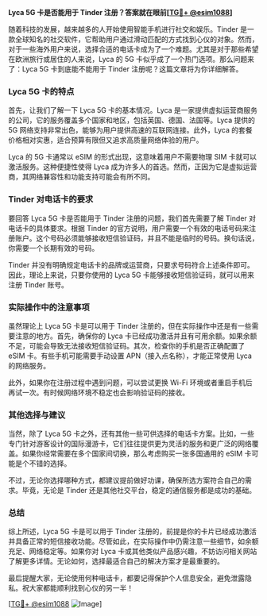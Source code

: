 **Lyca 5G 卡是否能用于 Tinder 注册？答案就在眼前[[TG💪+ @esim1088](https://t.me/s/esim1088)]**

随着科技的发展，越来越多的人开始使用智能手机进行社交和娱乐。Tinder 是一款全球知名的社交软件，它帮助用户通过滑动匹配的方式找到心仪的对象。然而，对于一些海外用户来说，选择合适的电话卡成为了一个难题。尤其是对于那些希望在欧洲旅行或居住的人来说，Lyca 的 5G 卡似乎成了一个热门选项。那么问题来了：Lyca 5G 卡到底能不能用于 Tinder 注册呢？这篇文章将为你详细解答。

### Lyca 5G 卡的特点

首先，让我们了解一下 Lyca 5G 卡的基本情况。Lyca 是一家提供虚拟运营商服务的公司，它的服务覆盖多个国家和地区，包括英国、德国、法国等。Lyca 提供的 5G 网络支持非常出色，能够为用户提供高速的互联网连接。此外，Lyca 的套餐价格相对实惠，适合预算有限但又追求高质量网络体验的用户。

Lyca 的 5G 卡通常以 eSIM 的形式出现，这意味着用户不需要物理 SIM 卡就可以激活服务。这种便捷性使得 Lyca 成为许多人的首选。然而，正因为它是虚拟运营商，其网络兼容性和功能支持可能会有所不同。

### Tinder 对电话卡的要求

要回答 Lyca 5G 卡是否能用于 Tinder 注册的问题，我们首先需要了解 Tinder 对电话卡的具体要求。根据 Tinder 的官方说明，用户需要一个有效的电话号码来注册账户。这个号码必须能够接收短信验证码，并且不能是临时的号码。换句话说，你需要一个长期有效的号码。

Tinder 并没有明确规定电话卡的品牌或运营商，只要求号码符合上述条件即可。因此，理论上来说，只要你使用的 Lyca 5G 卡能够接收短信验证码，就可以用来注册 Tinder 账号。

### 实际操作中的注意事项

虽然理论上 Lyca 5G 卡是可以用于 Tinder 注册的，但在实际操作中还是有一些需要注意的地方。首先，确保你的 Lyca 卡已经成功激活并且有可用余额。如果余额不足，可能会导致无法接收短信验证码。其次，检查你的手机是否正确配置了 eSIM 卡。有些手机可能需要手动设置 APN（接入点名称），才能正常使用 Lyca 的网络服务。

此外，如果你在注册过程中遇到问题，可以尝试更换 Wi-Fi 环境或者重启手机后再试一次。有时候网络环境不稳定也会影响验证码的接收。

### 其他选择与建议

当然，除了 Lyca 5G 卡之外，还有其他一些可供选择的电话卡方案。比如，一些专门针对游客设计的国际漫游卡，它们往往提供更为灵活的服务和更广泛的网络覆盖。如果你经常需要在多个国家间切换，那么考虑购买一张多国通用的 eSIM 卡可能是个不错的选择。

不过，无论你选择哪种方式，都建议提前做好功课，确保所选方案符合自己的需求。毕竟，无论是 Tinder 还是其他社交平台，稳定的通信服务都是成功的基础。

### 总结

综上所述，Lyca 5G 卡是可以用于 Tinder 注册的，前提是你的卡片已经成功激活并具备正常的短信接收功能。尽管如此，在实际操作中仍需注意一些细节，如余额充足、网络稳定等。如果你对 Lyca 卡或其他类似产品感兴趣，不妨访问相关网站了解更多详情。无论如何，选择最适合自己的解决方案才是最重要的。

最后提醒大家，无论使用何种电话卡，都要记得保护个人信息安全，避免泄露隐私。祝大家都能顺利找到心仪的另一半！

[[TG💪+ @esim1088](https://t.me/s/esim1088) ![Image](https://i.postimg.cc/4NQfJmqS/Snipaste-2025-05-13-00-14-12.png)]